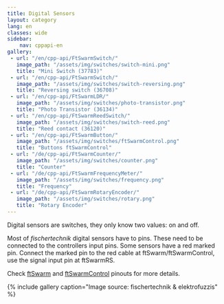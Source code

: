 ```yaml
---
title: Digital Sensors
layout: category
lang: en
classes: wide
sidebar:
    nav: cppapi-en
gallery:
 - url: "/en/cpp-api/FtSwarmSwitch/"
   image_path: "/assets/img/switches/switch-mini.png"
   title: "Mini Switch (37783)"
 - url: "/en/cpp-api/FtSwarmSwitch/"
   image_path: "/assets/img/switches/switch-reversing.png"
   title: "Reversing switch (36708)"
 - url: "/en/cpp-api/FtSwarmLDR/"
   image_path: "/assets/img/switches/photo-transistor.png"
   title: "Photo Transistor (36134)"
 - url: "/en/cpp-api/FtSwarmReedSwitch/"
   image_path: "/assets/img/switches/switch-reed.png"
   title: "Reed contact (36120)"
 - url: "/en/cpp-api/FtSwarmButton/"
   image_path: "/assets/img/switches/ftSwarmControl.png"
   title: "Buttons ftSwarmControl"
 - url: "/de/cpp-api/FtSwarmCounter/"
   image_path: "/assets/img/switches/counter.png"
   title: "Counter"
 - url: "/de/cpp-api/FtSwarmFrequencyMeter/"
   image_path: "/assets/img/switches/frequency.png"
   title: "Frequency"
 - url: "/de/cpp-api/FtSwarmRotaryEncoder/"
   image_path: "/assets/img/switches/rotary.png"
   title: "Rotary Encoder"
---
```

Digital sensors are switches, they only know two values: on and off.

Most of *fischertechnik* digital sensors have to pins. These need to be connected to the controllers input pins. Some sensors have a red marked pin. Connect the marked pin to the red cable at ftSwarm/ftSwarmControl, use the signal input pin at ftSwarmRS.

Check [ftSwarm](/en/gettingstarted/1stftSwarm) and [ftSwarmControl](/en/gettingstarted/1stftSwarmControl) pinouts for more details.


{% include gallery caption="Image source: fischertechnik & elektrofuzzis" %}

